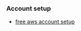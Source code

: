 ### Account setup

* [free aws account setup](https://aws.amazon.com/free/?sc_channel=PS&sc_campaign=acquisition_US&sc_publisher=google&sc_medium=cloud_computing_b&sc_content=aws_account_p_control_q32016&sc_detail=aws%20account&sc_category=cloud_computing&sc_segment=102882714042&sc_matchtype=p&sc_country=US&s_kwcid=AL!4422!3!102882714042!p!!g!!aws%20account&ef_id=WmAJPAAAAHpxww23:20180505194705:s)
